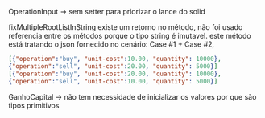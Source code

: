 


OperationInput -> sem setter para priorizar o lance do solid


fixMultipleRootListInString existe um retorno no método, não foi usado referencia entre os métodos porque o tipo
string é imutavel.
este método está tratando o json fornecido no cenário: Case #1 + Case #2,

```json
[{"operation":"buy", "unit-cost":10.00, "quantity": 10000},
{"operation":"sell", "unit-cost":20.00, "quantity": 5000}]
[{"operation":"buy", "unit-cost":20.00, "quantity": 10000},
{"operation":"sell", "unit-cost":10.00, "quantity": 5000}]

```


GanhoCapital -> não tem necessidade de inicializar os valores por que são tipos primitivos